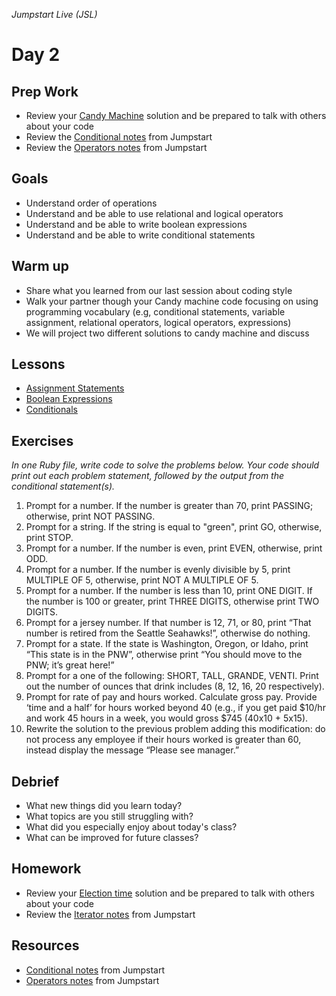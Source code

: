 _Jumpstart Live (JSL)_
# Day 2

## Prep Work
* Review your [Candy Machine](https://github.com/Ada-Developers-Academy/jump-start/blob/master/lessons/10-programming-expressions/assignments/candy-machine.md) solution and be prepared to talk with others about your code
* Review the [Conditional notes](https://github.com/Ada-Developers-Academy/jump-start/blob/master/lessons/10-programming-expressions/notes/conditionals.md) from Jumpstart
* Review the [Operators notes](https://github.com/Ada-Developers-Academy/jump-start/blob/master/lessons/10-programming-expressions/notes/operators.md) from Jumpstart

## Goals
* Understand order of operations
* Understand and be able to use relational and logical operators
* Understand and be able to write boolean expressions
* Understand and be able to write conditional statements

## Warm up
* Share what you learned from our last session about coding style
* Walk your partner though your Candy machine code focusing on using programming vocabulary (e.g, conditional statements, variable assignment, relational operators, logical operators, expressions)
* We will project two different solutions to candy machine and discuss

## Lessons
* [Assignment Statements](assignment_statements.md)
* [Boolean Expressions](boolean_expressions.md)
* [Conditionals](conditionals.md)

## Exercises
_In one Ruby file, write code to solve the problems below. Your code should print out each problem statement, followed by the output from the conditional statement(s)._

1. Prompt for a number. If the number is greater than 70, print PASSING; otherwise, print NOT PASSING.    
1. Prompt for a string.  If the string is equal to "green", print GO, otherwise, print STOP.
1. Prompt for a number.  If the number is even, print EVEN, otherwise, print ODD.
1. Prompt for a number. If the number is evenly divisible by 5, print MULTIPLE OF 5, otherwise, print NOT A MULTIPLE OF 5.    
1. Prompt for a number. If the number is less than 10, print ONE DIGIT. If the number is 100 or greater, print THREE DIGITS, otherwise print TWO DIGITS.
1. Prompt for a jersey number. If that number is 12, 71, or 80, print “That number is retired from the Seattle Seahawks!”, otherwise do nothing.
1. Prompt for a state. If the state is Washington, Oregon, or Idaho, print “This state is in the PNW”, otherwise print “You should move to the PNW; it’s great here!”
1. Prompt for a one of the following: SHORT, TALL, GRANDE, VENTI. Print out the number of ounces that drink includes (8, 12, 16, 20 respectively). 
1. Prompt for rate of pay and hours worked. Calculate gross pay. Provide ‘time and a half’ for hours worked beyond 40  (e.g., if you get paid $10/hr and work 45 hours in a week, you would gross $745 (40x10 + 5x15).
1. Rewrite the solution to the previous problem adding this modification: do not process any employee if their hours worked is greater than 60, instead display the message “Please see manager.” 

## Debrief
* What new things did you learn today?
* What topics are you still struggling with?
* What did you especially enjoy about today's class?
* What can be improved for future classes?

## Homework
* Review your [Election time](https://github.com/Ada-Developers-Academy/jump-start/blob/master/lessons/10-programming-expressions/assignments/candy-machine.md) solution and be prepared to talk with others about your code
* Review the [Iterator notes](https://github.com/Ada-Developers-Academy/jump-start/tree/master/lessons/11-iterators/notes) from Jumpstart

## Resources
* [Conditional notes](https://github.com/Ada-Developers-Academy/jump-start/blob/master/lessons/10-programming-expressions/notes/conditionals.md) from Jumpstart
* [Operators notes](https://github.com/Ada-Developers-Academy/jump-start/blob/master/lessons/10-programming-expressions/notes/operators.md) from Jumpstart